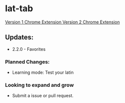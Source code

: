 # lat-tab
[ Version 1 Chrome Extension ]( https://chrome.google.com/webstore/detail/lattab-learn-latin-prover/eiocjaocpmackhbaffoejkcmnfbdpgpj )
[ Version 2 Chrome Extension ]( https://chrome.google.com/webstore/detail/lattab-20-latin-proverbs/lnbjfdfjlppgedgfbplminickpldmcin )

## Updates:
- 2.2.0 - Favorites

### Planned Changes:
- Learning mode: Test your latin

### Looking to expand and grow
- Submit a issue or pull request.
